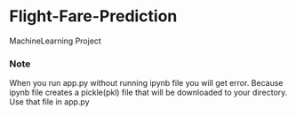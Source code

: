 # Flight-Fare-Prediction
MachineLearning Project


### Note
When you run app.py without running ipynb file you will get error.
Because
ipynb file creates a pickle(pkl) file that will be downloaded to your directory.
Use that file in app.py
